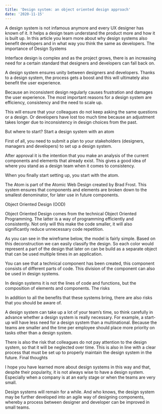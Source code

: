 ```yaml
---
title: 'Design system: an object oriented design approach'
date: '2020-11-15'
---
```


A design system is not infamous anymore and every UX designer has known of it. It helps a design team understand the product more and how it is built up. In this article you learn more about why design systems also benefit developers and in what way you think the same as developers. 
The importance of Design Systems

Interface design is complex and as the project grows, there is an increasing need for a certain standard that designers and developers can fall back on.

A design system ensures unity between designers and developers. Thanks to a design system, the process gets a boost and this will ultimately also benefit the user experience.

Because an inconsistent design regularly causes frustration and damages the user experience. The most important reasons for a design system are efficiency, consistency and the need to scale up.

This will ensure that your colleagues do not keep asking the same questions or a design. Or developers have lost too much time because an adjustment takes longer due to inconsistency in design choices from the past.

But where to start?
Start a design system with an atom

First of all, you need to submit a plan to your stakeholders (designers, managers and developers) to set up a design system.

After approval it is the intention that you make an analysis of the current components and elements that already exist. This gives a good idea of where you stand as a design team when it comes to consistency.

When you finally start setting up, you start with the atom.

The Atom is part of the Atomic Web Design created by Brad Frost. This system ensures that components and elements are broken down to the smallest denominator, for later use in future components.

Object Oriented Design (OOD)

Object Oriented Design comes from the technical Object Oriented Programming. The latter is a way of programming efficiently and consistently. Not only will this make the code smaller, it will also significantly reduce unnecessary code repetition.

As you can see in the wireframe below, the model is fairly simple. Based on this deconstruction we can easily classify the design. So each color would represent a part of the design that later on can be build as a separate object that can be used multiple times in an application. 

You can see that a technical component has been created, this component consists of different parts of code. This division of the component can also be used in design systems.

In design systems it is not the lines of code and functions, but the composition of elements and components.
The risks

In addition to all the benefits that these systems bring, there are also risks that you should be aware of.

A design system can take up a lot of your team’s time, so think carefully in advance whether a design system is really necessary. For example, a start-up will have less need for a design system than a multinational. Because the teams are smaller and the time per employee should place more priority on tasks other than a design system.

There is also the risk that colleagues do not pay attention to the design system, so that it will be neglected over time. This is also in line with a clear process that must be set up to properly maintain the design system in the future.
Final thoughts

I hope you have learned more about design systems in this way and that, despite their popularity, it is not always wise to have a design system. Especially when a company is at an early stage or when the teams are very small.

Design systems will remain for a while. And who knows, the design system may be further developed into an agile way of designing components, whereby a process between designer and developer can be improved in small teams.